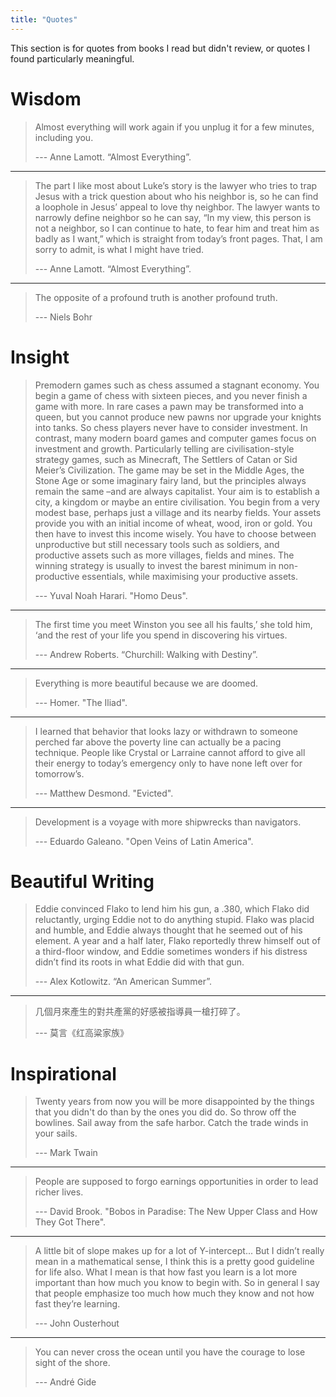 ```yaml
---
title: "Quotes"
---
```


This section is for quotes from books I read but didn't review, or quotes I found particularly meaningful. 

# Wisdom

> Almost everything will work again if you unplug it for a few minutes, including you.
> 
> --- Anne Lamott. “Almost Everything”.

---

> The part I like most about Luke’s story is the lawyer who tries to trap Jesus with a trick question about who his neighbor is, so he can find a loophole in Jesus’ appeal to love thy neighbor. The lawyer wants to narrowly define neighbor so he can say, “In my view, this person is not a neighbor, so I can continue to hate, to fear him and treat him as badly as I want,” which is straight from today’s front pages. That, I am sorry to admit, is what I might have tried.
>
> --- Anne Lamott. “Almost Everything”.

---

> The opposite of a profound truth is another profound truth.
>
> --- Niels Bohr

# Insight

> Premodern games such as chess assumed a stagnant economy. You begin a game of chess with sixteen pieces, and you never finish a game with more. In rare cases a pawn may be transformed into a queen, but you cannot produce new pawns nor upgrade your knights into tanks. So chess players never have to consider investment. In contrast, many modern board games and computer games focus on investment and growth. Particularly telling are civilisation-style strategy games, such as Minecraft, The Settlers of Catan or Sid Meier’s Civilization. The game may be set in the Middle Ages, the Stone Age or some imaginary fairy land, but the principles always remain the same –and are always capitalist. Your aim is to establish a city, a kingdom or maybe an entire civilisation. You begin from a very modest base, perhaps just a village and its nearby fields. Your assets provide you with an initial income of wheat, wood, iron or gold. You then have to invest this income wisely. You have to choose between unproductive but still necessary tools such as soldiers, and productive assets such as more villages, fields and mines. The winning strategy is usually to invest the barest minimum in non-productive essentials, while maximising your productive assets. 
>
> --- Yuval Noah Harari. "Homo Deus".
 
---
 
> The first time you meet Winston you see all his faults,’ she told him, ‘and the rest of your life you spend in discovering his virtues.
>
> --- Andrew Roberts. “Churchill: Walking with Destiny”.  

---

> Everything is more beautiful because we are doomed. 
>
> --- Homer. "The Iliad".

---

>I learned that behavior that looks lazy or withdrawn to someone perched far above the poverty line can actually be a pacing technique. People like Crystal or Larraine cannot afford to give all their energy to today’s emergency only to have none left over for tomorrow’s.
>
> --- Matthew Desmond. "Evicted".

---

>Development is a voyage with more shipwrecks than navigators.
>
> --- Eduardo Galeano. "Open Veins of Latin America".


# Beautiful Writing

> Eddie convinced Flako to lend him his gun, a .380, which Flako did reluctantly, urging Eddie not to do anything stupid. Flako was placid and humble, and Eddie always thought that he seemed out of his element. A year and a half later, Flako reportedly threw himself out of a third-floor window, and Eddie sometimes wonders if his distress didn’t find its roots in what Eddie did with that gun.
>
> --- Alex Kotlowitz. “An American Summer”. 

---

> 几個月來產生的對共產黨的好感被指導員一槍打碎了。
>
> --- 莫言《红高粱家族》

# Inspirational

>Twenty years from now you will be more disappointed by the things that you didn't do than by the ones you did do. So throw off the bowlines. Sail away from the safe harbor. Catch the trade winds in your sails.
>
> --- Mark Twain

---

> People are supposed to forgo earnings opportunities in order to lead richer lives. 
>
> --- David Brook. "Bobos in Paradise: The New Upper Class and How They Got There".

---

> A little bit of slope makes up for a lot of Y-intercept... But I didn’t really mean in a mathematical sense, I think this is a pretty good guideline for life also.  What I mean is that how fast you learn is a lot more important than how much you know to begin with.  So in general I say that people emphasize too much how much they know and not how fast they’re learning.
>
> --- John Ousterhout

---

> You can never cross the ocean until you have the courage to lose sight of the shore.
>
> --- André Gide



